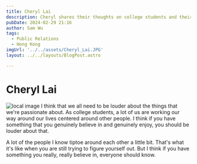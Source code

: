 ```yaml
---
title: Cheryl Lai
description: Cheryl shares their thoughts on college students and their need to be loud and proud. 
pubDate: 2024-02-29 21:16
author: Sam Wu
tags:
  - Public Relations
  - Hong Kong
imgUrl: '../../assets/Cheryl_Lai.JPG'
layout: ../../layouts/BlogPost.astro

---
```

# Cheryl Lai

![local image](../../assets/Cheryl_Lai.JPG)
I think that we all need to be louder about the things that we're passionate about. As college students, a lot of us are working our way around our lives centered around other people. I think if you have something that you genuinely believe in and genuinely enjoy, you should be louder about that.

A lot of the people I know tiptoe around each other a little bit. That's what it's like when you are still trying to figure yourself out. But I think if you have something you really, really believe in, everyone should know.
